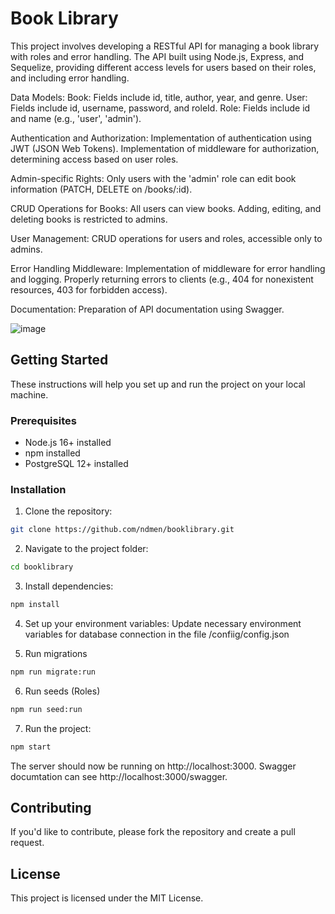 # Book Library 

This project involves developing a RESTful API for managing a book library with roles and error handling. The API built using Node.js, Express, and Sequelize, providing different access levels for users based on their roles, and including error handling.


Data Models:
Book: Fields include id, title, author, year, and genre.
User: Fields include id, username, password, and roleId.
Role: Fields include id and name (e.g., 'user', 'admin').

Authentication and Authorization:
Implementation of authentication using JWT (JSON Web Tokens).
Implementation of middleware for authorization, determining access based on user roles.

Admin-specific Rights:
Only users with the 'admin' role can edit book information (PATCH, DELETE on /books/:id).

CRUD Operations for Books:
All users can view books.
Adding, editing, and deleting books is restricted to admins.

User Management:
CRUD operations for users and roles, accessible only to admins.

Error Handling Middleware:
Implementation of middleware for error handling and logging.
Properly returning errors to clients (e.g., 404 for nonexistent resources, 403 for forbidden access).

Documentation:
Preparation of API documentation using Swagger.

![image](https://i.ibb.co/n32jv4s/Screenshot-from-2024-01-25-12-32-56.png)

## Getting Started

These instructions will help you set up and run the project on your local machine.

### Prerequisites

- Node.js 16+ installed
- npm installed
- PostgreSQL 12+ installed

### Installation

1. Clone the repository:
```bash
git clone https://github.com/ndmen/booklibrary.git
```

2. Navigate to the project folder:
```bash
cd booklibrary
```

3. Install dependencies:
```bash
npm install
```

4. Set up your environment variables:
Update necessary environment variables for database connection in the file /confiig/config.json

5. Run migrations
```bash
npm run migrate:run
```

6. Run seeds (Roles)
```bash
npm run seed:run
```

7. Run the project:
```bash
npm start
```

The server should now be running on http://localhost:3000. Swagger documtation can see http://localhost:3000/swagger.

## Contributing

If you'd like to contribute, please fork the repository and create a pull request.

## License

This project is licensed under the MIT License.

